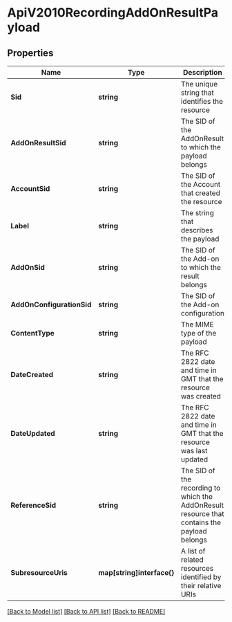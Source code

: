 # ApiV2010RecordingAddOnResultPayload

## Properties

Name | Type | Description | Notes
------------ | ------------- | ------------- | -------------
**Sid** | **string** | The unique string that identifies the resource |[optional] 
**AddOnResultSid** | **string** | The SID of the AddOnResult to which the payload belongs |[optional] 
**AccountSid** | **string** | The SID of the Account that created the resource |[optional] 
**Label** | **string** | The string that describes the payload |[optional] 
**AddOnSid** | **string** | The SID of the Add-on to which the result belongs |[optional] 
**AddOnConfigurationSid** | **string** | The SID of the Add-on configuration |[optional] 
**ContentType** | **string** | The MIME type of the payload |[optional] 
**DateCreated** | **string** | The RFC 2822 date and time in GMT that the resource was created |[optional] 
**DateUpdated** | **string** | The RFC 2822 date and time in GMT that the resource was last updated |[optional] 
**ReferenceSid** | **string** | The SID of the recording to which the AddOnResult resource that contains the payload belongs |[optional] 
**SubresourceUris** | **map[string]interface{}** | A list of related resources identified by their relative URIs |[optional] 

[[Back to Model list]](../README.md#documentation-for-models) [[Back to API list]](../README.md#documentation-for-api-endpoints) [[Back to README]](../README.md)


